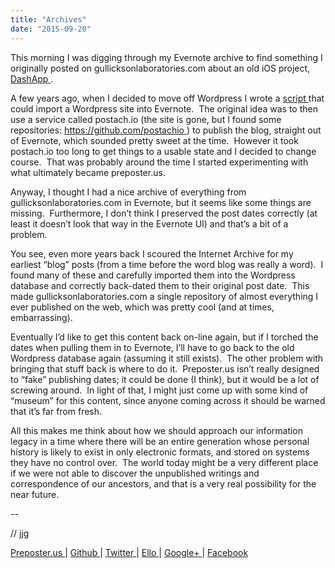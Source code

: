 ```yaml
---
title: "Archives"
date: "2015-09-20"
---
```


<div class="content">
<p>This morning I was digging through my Evernote archive to find something I
originally posted on gullicksonlaboratories.com about an old iOS project, <a href="https://github.com/jjg/dashapp" target="_blank">
DashApp </a> .</p>
<p>A few years ago, when I decided to move off Wordpress I wrote a <a href="https://github.com/jjg/wp2evernote" target="_blank"> script
</a> that could import a Wordpress site into
Evernote.  The original idea was to then use a service called postach.io (the
site is gone, but I found some repositories: <a href="https://github.com/postachio" target="_blank"> https://github.com/postachio
</a> ) to publish the blog, straight out of
Evernote, which sounded pretty sweet at the time.  However it took postach.io
too long to get things to a usable state and I decided to change course.  That
was probably around the time I started experimenting with what ultimately
became preposter.us.</p>
<p>Anyway, I thought I had a nice archive of everything from
gullicksonlaboratories.com in Evernote, but it seems like some things are
missing.  Furthermore, I don’t think I preserved the post dates correctly (at
least it doesn’t look that way in the Evernote UI) and that’s a bit of a
problem.</p>
<p>You see, even more years back I scoured the Internet Archive for my earliest
“blog” posts (from a time before the word blog was really a word).  I found
many of these and carefully imported them into the Wordpress database and
correctly back-dated them to their original post date.  This made
gullicksonlaboratories.com a single repository of almost everything I ever
published on the web, which was pretty cool (and at times, embarrassing).</p>
<p>Eventually I’d like to get this content back on-line again, but if I torched
the dates when pulling them in to Evernote, I’ll have to go back to the old
Wordpress database again (assuming it still exists).  The other problem with
bringing that stuff back is where to do it.  Preposter.us isn’t really
designed to “fake” publishing dates; it could be done (I think), but it would
be a lot of screwing around.  In light of that, I might just come up with some
kind of “museum” for this content, since anyone coming across it should be
warned that it’s far from fresh.</p>
<p>All this makes me think about how we should approach our information legacy in
a time where there will be an entire generation whose personal history is
likely to exist in only electronic formats, and stored on systems they have no
control over.  The world today might be a very different place if we were not
able to discover the unpublished writings and correspondence of our ancestors,
and that is a very real possibility for the near future.</p>
<p>--</p>
<p>// jjg</p>
<p><a href="http://jjg.preposter.us/" target="_blank"> Preposter.us </a> | <a href="https://github.com/jjg" target="_blank"> Github
</a> | <a href="https://twitter.com/jasonbot2000" target="_blank"> Twitter </a> | <a href="https://ello.co/jasonbot" target="_blank">
Ello </a> | <a href="https://plus.google.com/u/0/+JasonGullickson/posts" target="_blank"> Google+
</a> | <a href="https://www.facebook.com/jasonjgullickson" target="_blank"> Facebook
</a></p>
</div>
